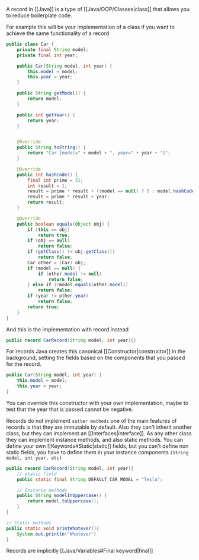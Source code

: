
A record in [[Java]] is a type of [[Java/OOP/Classes|class]] that allows you to reduce boilerplate code.

For example this will be your implementation of a class if you want to achieve the same functionality of a record

```java
public class Car {
    private final String model;
    private final int year;

    public Car(String model, int year) {
        this.model = model;
        this.year = year;
    }

    public String getModel() {
        return model;
    }

    public int getYear() {
        return year;
    }


    @Override
    public String toString() {
        return "Car [model=" + model + ", year=" + year + "]";
    }

    @Override
    public int hashCode() {
        final int prime = 31;
        int result = 1;
        result = prime * result + ((model == null) ? 0 : model.hashCode());
        result = prime * result + year;
        return result;
    }

    @Override
    public boolean equals(Object obj) {
        if (this == obj)
            return true;
        if (obj == null)
            return false;
        if (getClass() != obj.getClass())
            return false;
        Car other = (Car) obj;
        if (model == null) {
            if (other.model != null)
                return false;
        } else if (!model.equals(other.model))
            return false;
        if (year != other.year)
            return false;
        return true;
    }
}
```

And this is the implementation with record instead

```java
public record CarRecord(String model, int year){}
```

For records Java creates this canonical [[Constructor|constructor]] in the background, setting the fields based on the components that you passed for the record.

```java
public Car(String model, int year) {
	this.model = model;
	this.year = year;
}
```

You can override this constructor with your own implementation, maybe to test that the year that is passed cannot be negative.


Records do not implement ``setter methods`` one of the main features of records is that they are immutable by default.
Also they can't inherit another class, but they can implement an [[Interfaces|interface]].
As any other class they can implement instance methods, and also static methods.
You can define your own [[Keywords#Static|static]] fields, but you can't define non static fields, you have to define them in your instance components ``(String model, int year, etc)`` 

```java
public record CarRecord(String model, int year){
	// static field
	public static final String DEFAULT_CAR_MODEL = "Tesla";

	// Instance methods
	public String modelInUppercase() {
		return model.toUppercase();
	}
}

// Static methods
public static void printWhatever(){
	System.out.println("Whatever")
}
```

Records are implicitly [[Java/Variables#Final keyword|final]] 
